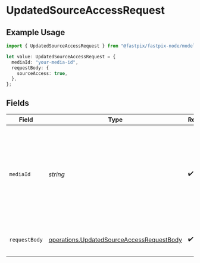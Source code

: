 # UpdatedSourceAccessRequest

## Example Usage

```typescript
import { UpdatedSourceAccessRequest } from "@fastpix/fastpix-node/models/operations";

let value: UpdatedSourceAccessRequest = {
  mediaId: "your-media-id",
  requestBody: {
    sourceAccess: true,
  },
};
```

## Fields

| Field                                                                                                              | Type                                                                                                               | Required                                                                                                           | Description                                                                                                        | Example                                                                                                            |
| ------------------------------------------------------------------------------------------------------------------ | ------------------------------------------------------------------------------------------------------------------ | ------------------------------------------------------------------------------------------------------------------ | ------------------------------------------------------------------------------------------------------------------ | ------------------------------------------------------------------------------------------------------------------ |
| `mediaId`                                                                                                          | *string*                                                                                                           | :heavy_check_mark:                                                                                                 | When creating the media, FastPix assigns a universally unique identifier with a maximum length of 255 characters.<br/> | 4fa85f64-5717-4562-b3fc-2c963f66afa6                                                                               |
| `requestBody`                                                                                                      | [operations.UpdatedSourceAccessRequestBody](../../models/operations/updatedsourceaccessrequestbody.md)             | :heavy_check_mark:                                                                                                 | N/A                                                                                                                | {<br/>"sourceAccess": true<br/>}                                                                                   |